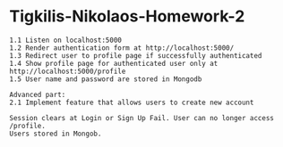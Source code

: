 # Tigkilis-Nikolaos-Homework-2
    1.1 Listen on localhost:5000
    1.2 Render authentication form at http://localhost:5000/
    1.3 Redirect user to profile page if successfully authenticated
    1.4 Show profile page for authenticated user only at http://localhost:5000/profile
    1.5 User name and password are stored in Mongodb
    
    Advanced part:
    2.1 Implement feature that allows users to create new account
    
    Session clears at Login or Sign Up Fail. User can no longer access /profile.
    Users stored in Mongob.
